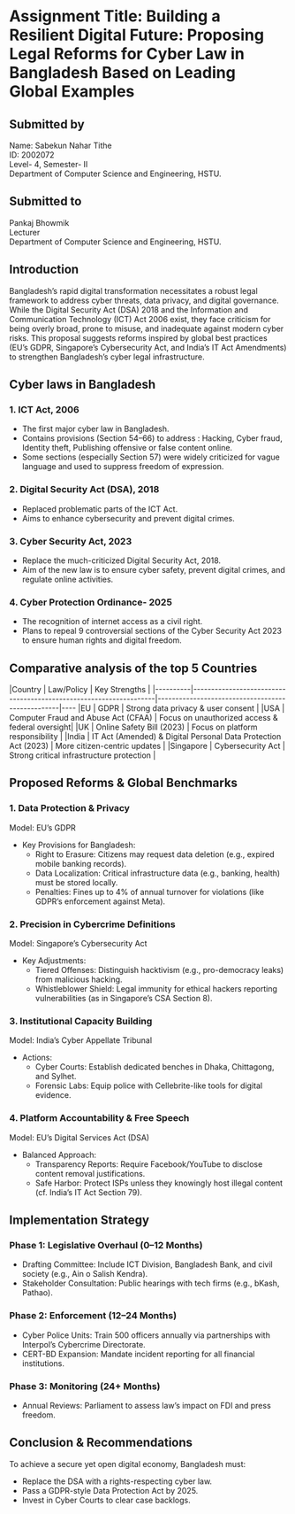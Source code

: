 # Assignment Title: Building a Resilient Digital Future: Proposing Legal Reforms for Cyber Law in Bangladesh Based on Leading Global Examples

## Submitted by
Name: Sabekun Nahar Tithe <br>
ID: 2002072 <br>
Level- 4, Semester- II <br>
Department of Computer Science and Engineering, HSTU. <br>

## Submitted to
Pankaj Bhowmik <br>
Lecturer <br>
Department of Computer Science and Engineering, HSTU. <br>


## Introduction
Bangladesh’s rapid digital transformation necessitates a robust legal framework to address cyber threats, data privacy, and digital governance. While the Digital Security Act (DSA) 2018 and the Information and Communication Technology (ICT) Act 2006 exist, they face criticism for being overly broad, prone to misuse, and inadequate against modern cyber risks. This proposal suggests reforms inspired by global best practices (EU’s GDPR, Singapore’s Cybersecurity Act, and India’s IT Act Amendments) to strengthen Bangladesh’s cyber legal infrastructure.

## Cyber laws in Bangladesh
### 1. ICT Act, 2006
- The first major cyber law in Bangladesh.
- Contains provisions (Section 54–66) to address : Hacking, Cyber fraud, Identity theft, Publishing offensive or false content online.
- Some sections (especially Section 57) were widely criticized for vague language and used to suppress freedom of expression.

### 2. Digital Security Act (DSA), 2018
- Replaced problematic parts of the ICT Act.
- Aims to enhance cybersecurity and prevent digital crimes.

### 3. Cyber Security Act, 2023
- Replace the much-criticized Digital Security Act, 2018.
- Aim of the new law is to ensure cyber safety, prevent digital crimes, and regulate online activities.

### 4. Cyber Protection Ordinance- 2025
- The recognition of internet access as a civil right.
- Plans to repeal 9 controversial sections of the Cyber Security Act 2023 to ensure human rights and digital freedom.

## Comparative analysis of the top 5 Countries

|Country	 | Law/Policy                          	                             |   Key Strengths                                  |
|----------|-------------------------------------------------------------------|--------------------------------------------------|----
|EU	       | GDPR	                                                             |   Strong data privacy & user consent             |
|USA	     | Computer Fraud and Abuse Act (CFAA)	                             |   Focus on unauthorized access & federal oversight|
|UK	       | Online Safety Bill (2023)	                                       |   Focus on platform responsibility               |
|India	   | IT Act (Amended) & Digital Personal Data Protection Act (2023)	   |   More citizen-centric updates                   |
|Singapore | Cybersecurity Act                                                 |   Strong critical infrastructure protection     |



## Proposed Reforms & Global Benchmarks
### 1. Data Protection & Privacy
Model: EU’s GDPR

- Key Provisions for Bangladesh:
  - Right to Erasure: Citizens may request data deletion (e.g., expired mobile banking records).
  - Data Localization: Critical infrastructure data (e.g., banking, health) must be stored locally.
  - Penalties: Fines up to 4% of annual turnover for violations (like GDPR’s enforcement against Meta).

### 2. Precision in Cybercrime Definitions
Model: Singapore’s Cybersecurity Act

- Key Adjustments:
    - Tiered Offenses: Distinguish hacktivism (e.g., pro-democracy leaks) from malicious hacking.
    - Whistleblower Shield: Legal immunity for ethical hackers reporting vulnerabilities (as in Singapore’s CSA Section 8).

### 3. Institutional Capacity Building
Model: India’s Cyber Appellate Tribunal

- Actions:
    - Cyber Courts: Establish dedicated benches in Dhaka, Chittagong, and Sylhet.
    - Forensic Labs: Equip police with Cellebrite-like tools for digital evidence.

### 4. Platform Accountability & Free Speech
Model: EU’s Digital Services Act (DSA)

- Balanced Approach:
    - Transparency Reports: Require Facebook/YouTube to disclose content removal justifications.
    - Safe Harbor: Protect ISPs unless they knowingly host illegal content (cf. India’s IT Act Section 79).



## Implementation Strategy

### Phase 1: Legislative Overhaul (0–12 Months)
- Drafting Committee: Include ICT Division, Bangladesh Bank, and civil society (e.g., Ain o Salish Kendra).
- Stakeholder Consultation: Public hearings with tech firms (e.g., bKash, Pathao).

### Phase 2: Enforcement (12–24 Months)
- Cyber Police Units: Train 500 officers annually via partnerships with Interpol’s Cybercrime Directorate.
- CERT-BD Expansion: Mandate incident reporting for all financial institutions.

### Phase 3: Monitoring (24+ Months)
- Annual Reviews: Parliament to assess law’s impact on FDI and press freedom.


## Conclusion & Recommendations
To achieve a secure yet open digital economy, Bangladesh must:
- Replace the DSA with a rights-respecting cyber law.
- Pass a GDPR-style Data Protection Act by 2025.
- Invest in Cyber Courts to clear case backlogs.
